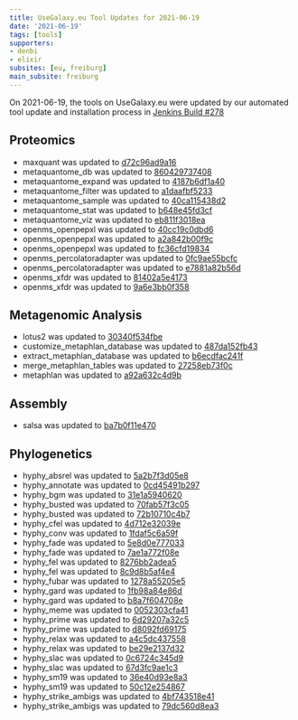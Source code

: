```yaml
---
title: UseGalaxy.eu Tool Updates for 2021-06-19
date: '2021-06-19'
tags: [tools]
supporters:
- denbi
- elixir
subsites: [eu, freiburg]
main_subsite: freiburg
---
```


On 2021-06-19, the tools on UseGalaxy.eu were updated by our automated tool update and installation process in [Jenkins Build #278](https://build.galaxyproject.eu/job/usegalaxy-eu/job/install-tools/#278/)


## Proteomics

- maxquant was updated to [d72c96ad9a16](https://toolshed.g2.bx.psu.edu/view/galaxyp/maxquant/d72c96ad9a16)
- metaquantome_db was updated to [860429737408](https://toolshed.g2.bx.psu.edu/view/galaxyp/metaquantome_db/860429737408)
- metaquantome_expand was updated to [4187b6df1a40](https://toolshed.g2.bx.psu.edu/view/galaxyp/metaquantome_expand/4187b6df1a40)
- metaquantome_filter was updated to [a1daafbf5233](https://toolshed.g2.bx.psu.edu/view/galaxyp/metaquantome_filter/a1daafbf5233)
- metaquantome_sample was updated to [40ca115438d2](https://toolshed.g2.bx.psu.edu/view/galaxyp/metaquantome_sample/40ca115438d2)
- metaquantome_stat was updated to [b648e45fd3cf](https://toolshed.g2.bx.psu.edu/view/galaxyp/metaquantome_stat/b648e45fd3cf)
- metaquantome_viz was updated to [eb811f3018ea](https://toolshed.g2.bx.psu.edu/view/galaxyp/metaquantome_viz/eb811f3018ea)
- openms_openpepxl was updated to [40cc19c0dbd6](https://toolshed.g2.bx.psu.edu/view/galaxyp/openms_openpepxl/40cc19c0dbd6)
- openms_openpepxl was updated to [a2a842b00f9c](https://toolshed.g2.bx.psu.edu/view/galaxyp/openms_openpepxl/a2a842b00f9c)
- openms_openpepxl was updated to [fc36cfd19834](https://toolshed.g2.bx.psu.edu/view/galaxyp/openms_openpepxl/fc36cfd19834)
- openms_percolatoradapter was updated to [0fc9ae55bcfc](https://toolshed.g2.bx.psu.edu/view/galaxyp/openms_percolatoradapter/0fc9ae55bcfc)
- openms_percolatoradapter was updated to [e7881a82b56d](https://toolshed.g2.bx.psu.edu/view/galaxyp/openms_percolatoradapter/e7881a82b56d)
- openms_xfdr was updated to [81402a5e4173](https://toolshed.g2.bx.psu.edu/view/galaxyp/openms_xfdr/81402a5e4173)
- openms_xfdr was updated to [9a6e3bb0f358](https://toolshed.g2.bx.psu.edu/view/galaxyp/openms_xfdr/9a6e3bb0f358)

## Metagenomic Analysis

- lotus2 was updated to [30340f534fbe](https://toolshed.g2.bx.psu.edu/view/earlhaminst/lotus2/30340f534fbe)
- customize_metaphlan_database was updated to [487da152fb43](https://toolshed.g2.bx.psu.edu/view/iuc/customize_metaphlan_database/487da152fb43)
- extract_metaphlan_database was updated to [b6ecdfac241f](https://toolshed.g2.bx.psu.edu/view/iuc/extract_metaphlan_database/b6ecdfac241f)
- merge_metaphlan_tables was updated to [27258eb73f0c](https://toolshed.g2.bx.psu.edu/view/iuc/merge_metaphlan_tables/27258eb73f0c)
- metaphlan was updated to [a92a632c4d9b](https://toolshed.g2.bx.psu.edu/view/iuc/metaphlan/a92a632c4d9b)

## Assembly

- salsa was updated to [ba7b0f11e470](https://toolshed.g2.bx.psu.edu/view/iuc/salsa/ba7b0f11e470)

## Phylogenetics

- hyphy_absrel was updated to [5a2b7f3d05e8](https://toolshed.g2.bx.psu.edu/view/iuc/hyphy_absrel/5a2b7f3d05e8)
- hyphy_annotate was updated to [0cd45491b297](https://toolshed.g2.bx.psu.edu/view/iuc/hyphy_annotate/0cd45491b297)
- hyphy_bgm was updated to [31e1a5940620](https://toolshed.g2.bx.psu.edu/view/iuc/hyphy_bgm/31e1a5940620)
- hyphy_busted was updated to [70fab57f3c05](https://toolshed.g2.bx.psu.edu/view/iuc/hyphy_busted/70fab57f3c05)
- hyphy_busted was updated to [72b10710c4b7](https://toolshed.g2.bx.psu.edu/view/iuc/hyphy_busted/72b10710c4b7)
- hyphy_cfel was updated to [4d712e32039e](https://toolshed.g2.bx.psu.edu/view/iuc/hyphy_cfel/4d712e32039e)
- hyphy_conv was updated to [1fdaf5c6a59f](https://toolshed.g2.bx.psu.edu/view/iuc/hyphy_conv/1fdaf5c6a59f)
- hyphy_fade was updated to [5e8d0e777033](https://toolshed.g2.bx.psu.edu/view/iuc/hyphy_fade/5e8d0e777033)
- hyphy_fade was updated to [7ae1a772f08e](https://toolshed.g2.bx.psu.edu/view/iuc/hyphy_fade/7ae1a772f08e)
- hyphy_fel was updated to [8276bb2adea5](https://toolshed.g2.bx.psu.edu/view/iuc/hyphy_fel/8276bb2adea5)
- hyphy_fel was updated to [8c9d8b5af4e4](https://toolshed.g2.bx.psu.edu/view/iuc/hyphy_fel/8c9d8b5af4e4)
- hyphy_fubar was updated to [1278a55205e5](https://toolshed.g2.bx.psu.edu/view/iuc/hyphy_fubar/1278a55205e5)
- hyphy_gard was updated to [1fb98a84e86d](https://toolshed.g2.bx.psu.edu/view/iuc/hyphy_gard/1fb98a84e86d)
- hyphy_gard was updated to [b8a7f604708e](https://toolshed.g2.bx.psu.edu/view/iuc/hyphy_gard/b8a7f604708e)
- hyphy_meme was updated to [0052303cfa41](https://toolshed.g2.bx.psu.edu/view/iuc/hyphy_meme/0052303cfa41)
- hyphy_prime was updated to [6d29207a32c5](https://toolshed.g2.bx.psu.edu/view/iuc/hyphy_prime/6d29207a32c5)
- hyphy_prime was updated to [d8092fd69175](https://toolshed.g2.bx.psu.edu/view/iuc/hyphy_prime/d8092fd69175)
- hyphy_relax was updated to [a4c5dc437558](https://toolshed.g2.bx.psu.edu/view/iuc/hyphy_relax/a4c5dc437558)
- hyphy_relax was updated to [be29e2137d32](https://toolshed.g2.bx.psu.edu/view/iuc/hyphy_relax/be29e2137d32)
- hyphy_slac was updated to [0c6724c345d9](https://toolshed.g2.bx.psu.edu/view/iuc/hyphy_slac/0c6724c345d9)
- hyphy_slac was updated to [67d3fc9ae1c3](https://toolshed.g2.bx.psu.edu/view/iuc/hyphy_slac/67d3fc9ae1c3)
- hyphy_sm19 was updated to [36e40d93e8a3](https://toolshed.g2.bx.psu.edu/view/iuc/hyphy_sm19/36e40d93e8a3)
- hyphy_sm19 was updated to [50c12e254867](https://toolshed.g2.bx.psu.edu/view/iuc/hyphy_sm19/50c12e254867)
- hyphy_strike_ambigs was updated to [4bf743518e41](https://toolshed.g2.bx.psu.edu/view/iuc/hyphy_strike_ambigs/4bf743518e41)
- hyphy_strike_ambigs was updated to [79dc560d8ea3](https://toolshed.g2.bx.psu.edu/view/iuc/hyphy_strike_ambigs/79dc560d8ea3)


